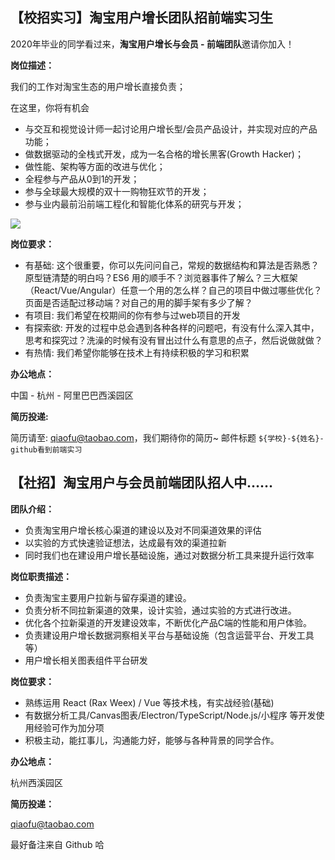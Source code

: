 ## 【校招实习】淘宝用户增长团队招前端实习生

2020年毕业的同学看过来，**淘宝用户增长与会员 - 前端团队**邀请你加入！

**岗位描述：**

我们的工作对淘宝生态的用户增长直接负责；

在这里，你将有机会

- 与交互和视觉设计师一起讨论用户增长型/会员产品设计，并实现对应的产品功能；
- 做数据驱动的全栈式开发，成为一名合格的增长黑客(Growth Hacker)；
- 做性能、架构等方面的改进与优化；
- 全程参与产品从0到1的开发；
- 参与全球最大规模的双十一购物狂欢节的开发；
- 参与业内最前沿前端工程化和智能化体系的研究与开发；


![](https://gw.alicdn.com/tfs/TB1zdEeKIfpK1RjSZFOXXa6nFXa-550-366.png)

**岗位要求：**

- 有基础: 这个很重要，你可以先问问自己，常规的数据结构和算法是否熟悉？原型链清楚的明白吗？ES6 用的顺手不？浏览器事件了解么？三大框架（React/Vue/Angular）任意一个用的怎么样？自己的项目中做过哪些优化？页面是否适配过移动端？对自己的用的脚手架有多少了解？
- 有项目: 我们希望在校期间的你有参与过web项目的开发
- 有探索欲: 开发的过程中总会遇到各种各样的问题吧，有没有什么深入其中，思考和探究过？洗澡的时候有没有冒出过什么有意思的点子，然后说做就做？
- 有热情: 我们希望你能够在技术上有持续积极的学习和积累

**办公地点：**

中国 - 杭州 - 阿里巴巴西溪园区

**简历投递:**


简历请至: qiaofu@taobao.com，我们期待你的简历~ 邮件标题 `${学校}-${姓名}-github看到前端实习`


## 【社招】淘宝用户与会员前端团队招人中……

**团队介绍：**

* 负责淘宝用户增长核心渠道的建设以及对不同渠道效果的评估
* 以实验的方式快速验证想法，达成最有效的渠道拉新
* 同时我们也在建设用户增长基础设施，通过对数据分析工具来提升运行效率

**岗位职责描述：**

* 负责淘宝主要用户拉新与留存渠道的建设。
* 负责分析不同拉新渠道的效果，设计实验，通过实验的方式进行改进。
* 优化各个拉新渠道的开发建设效率，不断优化产品C端的性能和用户体验。
* 负责建设用户增长数据洞察相关平台与基础设施（包含运营平台、开发工具等）
* 用户增长相关图表组件平台研发

**岗位要求：**

* 熟练运用 React (Rax Weex) / Vue 等技术栈，有实战经验(基础)
* 有数据分析工具/Canvas图表/Electron/TypeScript/Node.js/小程序 等开发使用经验可作为加分项
* 积极主动，能扛事儿，沟通能力好，能够与各种背景的同学合作。

**办公地点：**

杭州西溪园区

**简历投递：**

qiaofu@taobao.com

最好备注来自 Github 哈

